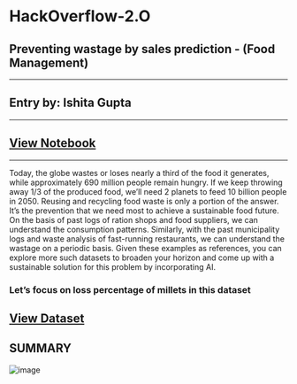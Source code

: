 # HackOverflow-2.O

## Preventing wastage by sales prediction - (Food Management)
---
## Entry by: Ishita Gupta
---
## [View Notebook](https://docs.google.com/document/d/1YrbHQJRl6DhK8skW6Vjs2d5X0TslHnKj/edit)
---
Today, the globe wastes or loses nearly a third of the food it generates, while approximately 690 million people remain hungry. If we keep throwing away 1/3 of the produced food, we’ll need 2 planets to feed 10 billion people in 2050. Reusing and recycling food waste is only a portion of the answer. It’s the prevention that we need most to achieve a sustainable food future. On the basis of past logs of ration shops and food suppliers, we can understand the consumption patterns. Similarly, with the past municipality logs and waste analysis of fast-running restaurants, we can understand the wastage on a periodic basis. Given these examples as references, you can explore more such datasets to broaden your horizon and come up with a sustainable solution for this problem by incorporating AI.

### Let’s focus on loss percentage of millets in this dataset
## [View Dataset](https://www.fao.org/statistics/databases/en/)
## SUMMARY
![image](https://user-images.githubusercontent.com/122256718/215282023-84b36f04-251e-4c89-a051-723b8a02995c.png)

